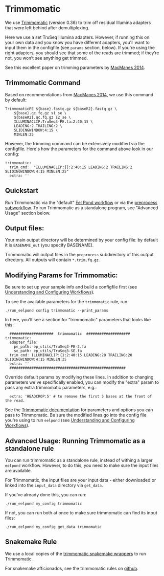 # Trimmomatic

We use [Trimmomatic](http://www.usadellab.org/cms/?page=trimmomatic) (version 0.36) to trim off residual Illumina adapters that were left behind after demultiplexing.

Here we use a set TruSeq Illumina adapters. However, if running this on your own data and you know you have different adapters, you'll want to input them in the configfile (see `params` section, below). If you're using the right adapters,  you should see that some of the reads are trimmed; if they’re not, you won’t see anything get trimmed.

See this excellent paper on trimming parameters by [MacManes 2014](https://www.frontiersin.org/articles/10.3389/fgene.2014.00013/full).

## Trimmomatic Command

Based on recommendations from [MacManes 2014](https://www.frontiersin.org/articles/10.3389/fgene.2014.00013/full), we use this command by default:

```
TrimmomaticPE ${base}.fastq.gz ${baseR2}.fastq.gz \
    ${base}.qc.fq.gz s1_se \
    ${baseR2}.qc.fq.gz s2_se \
    ILLUMINACLIP:TruSeq3-PE.fa:2:40:15 \
    LEADING:2 TRAILING:2 \
    SLIDINGWINDOW:4:15 \
    MINLEN:25
```

However, the trimming command can be extensively modified via the configfile. Here's how the parameters for the command above look in our config:

```
trimmomatic:
  trim_cmd:  "ILLUMINACLIP:{}:2:40:15 LEADING:2 TRAILING:2 SLIDINGWINDOW:4:15 MINLEN:25"
  extra: ''
```
## Quickstart

Run Trimmomatic via the "default" [Eel Pond workflow](eel_pond_workflow.md) or via the [preprocess subworkflow](preprocess.md). To run Trimmomatic as a standalone program, see "Advanced Usage" section below.

## Output files:

Your main output directory will be determined by your config file: by default it is `BASENAME_out` (you specify BASENAME).

Trimmomatic will output files in the `preprocess` subdirectory of this output directory. All outputs will contain `*.trim.fq.gz`.

## Modifying Params for Trimmomatic:

Be sure to set up your sample info and build a configfile first (see [Understanding and Configuring Workflows](about_and_configure.md)).

To see the available parameters for the `trimmomatic` rule, run
```
./run_eelpond config trimmomatic --print_params
```

In here, you'll see a section for "trimmomatic" parameters that looks like this:

```
  ####################  trimmomatic  ####################
trimmomatic:
  adapter_file:
    pe_path: ep_utils/TruSeq3-PE-2.fa
    se_path: ep_utils/TruSeq3-SE.fa
  trim_cmd: ILLUMINACLIP:{}:2:40:15 LEADING:20 TRAILING:20 SLIDINGWINDOW:4:15 MINLEN:35
  extra: ''
  #####################################################
```

Override default params by modifying these lines. In addition to changing parameters we've specifically enabled, you can modify the "extra" param to pass any extra trimmomatic parameters, e.g.:

```
  extra: 'HEADCROP:5' # to remove the first 5 bases at the front of the read.
```
See the [Trimmomatic documentation](http://www.usadellab.org/cms/uploads/supplementary/Trimmomatic/TrimmomaticManual_V0.32.pdf) for parameters and options you can pass to Trimmomatic. Be sure the modified lines go into the config file you're using to run `eelpond` (see [Understanding and Configuring Workflows](about_and_configure.md)).


## Advanced Usage: Running Trimmomatic as a standalone rule

You can run trimmomatic as a standalone rule, instead of withing a larger `eelpond` workflow. However, to do this, you need to make sure the input files are available.

For Trimmomatic, the input files are your input data - either downloaded or linked into the `input_data` directory via `get_data`.

If you've already done this, you can run:
```
./run_eelpond my_config trimmomatic
```
If not, you can run both at once to make sure trimmomatic can find its input files:
```
./run_eelpond my_config get_data trimmomatic
```


## Snakemake Rule 

We use a local copies of the [trimmomatic snakemake wrappers](https://snakemake-wrappers.readthedocs.io/en/stable/wrappers/trimmomatic.html) to run Trimmomatic.

For snakemake afficionados, see the trimmomatic rules on [github](https://github.com/dib-lab/eelpond/blob/master/rules/trimmomatic/trimmomatic.rule).
